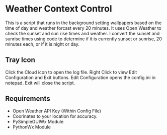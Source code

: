 # Weather Context Control
This is a script that runs in the background setting wallpapers based on the time of day and weather forcast every 20 minutes.
It uses Open Weather to check the sunset and sun rise times and weather. I convert the sunset and sunrise times using code to determine if it is currently sunset or sunrise, 20 minutes each, or if it is night or day.

## Tray Icon
Click the Cloud icon to open the log file.
Right Click to view Edit Configuration and Exit buttons.
Edit Configuration opens the config.ini in notepad.
Exit will close the script.

## Requirements
* Open Weather API Key (Within Config File)
* Coorinates to your location for accuracy.
* PySimpleGUIWx Module
* PythonWx Module
